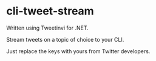 ﻿# cli-tweet-stream

Written using Tweetinvi for .NET.

Stream tweets on a topic of choice to your CLI.

Just replace the keys with yours from Twitter developers.
